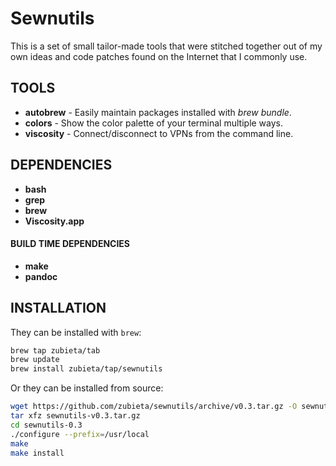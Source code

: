 # Sewnutils

This is a set of small tailor-made tools that were stitched together out of
my own ideas and code patches found on the Internet that I commonly use.

## TOOLS

-   **autobrew** - Easily maintain packages installed with _brew bundle_.
-   **colors** - Show the color palette of your terminal multiple ways.
-   **viscosity** - Connect/disconnect to VPNs from the command line.

## DEPENDENCIES

-   **bash**
-   **grep**
-   **brew**
-   **Viscosity.app**

#### BUILD TIME DEPENDENCIES

-   **make**
-   **pandoc**

## INSTALLATION

They can be installed with `brew`:

```bash
brew tap zubieta/tab
brew update
brew install zubieta/tap/sewnutils
```

Or they can be installed from source:

```bash
wget https://github.com/zubieta/sewnutils/archive/v0.3.tar.gz -O sewnutils-v0.3.tar.gz
tar xfz sewnutils-v0.3.tar.gz
cd sewnutils-0.3
./configure --prefix=/usr/local
make
make install
```
